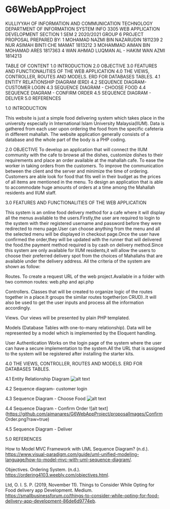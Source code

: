 # G6WebAppProject

KULLIYYAH OF INFORMATION AND COMMUNICATION TECHNOLOGY
DEPARTMENT OF INFORMATION SYSTEM
INFO 3305 WEB APPLICATION DEVELOPMENT 
SECTION 1
SEM 2 2020/2021
GROUP 6 PROJECT PROPOSAL 
PREPARED BY:
1
MOHAMAD NAZMI BIN NAZARUDIN
1811239
2
NUR ASIMAH BINTI CHE MAMAT
1813212
3
MOHAMMAD AIMAN BIN MOHAMAD ARES
1817363
4
WAN AHMAD LUQMAN AL - HAKIM WAN AZMI
1814213

TABLE OF CONTENT 
1.0 INTRODUCTION
2.0 OBJECTIVE
3.0 FEATURES AND FUNCTIONALITIES OF THE WEB APPLICATION
4.0 THE VIEWS, CONTROLLER, ROUTES AND MODELS. ERD FOR DATABASES TABLES. 
       4.1 ENTITY RELATIONSHIP DIAGRAM (ERD)
       4.2 SEQUENCE DIAGRAM- CUSTOMER LOGIN
       4.3 SEQUENCE DIAGRAM - CHOOSE FOOD
       4.4 SEQUENCE DIAGRAM - CONFIRM ORDER
       4.5 SEQUENCE DIAGRAM - DELIVER
5.0 REFERENCES

1.0 INTRODUCTION

This website is just a simple food delivering system which takes place in the university especially in International Islam University Malaysia(IIUM). Data is gathered from each user upon ordering the food from the specific cafeteria in different mahallah. The website application generally consists of a database and the whole part of the body is a PHP coding.

2.0 OBJECTIVE
To develop an application that will connect the IIUM community with the cafe to browse all the dishes, customize dishes to their requirements and place an order available at the mahallah cafe.
To ease the worker in taking orders from the customers.
To improve the communication between the client and the server and minimize the time of ordering.
Customers are able look for food that fits well in their budget as the prices of all items are mentioned in the menu.
To design an application that is able to accommodate huge amounts of orders at a time among the Mahallah residents and IIUM staff.

3.0 FEATURES AND FUNCTIONALITIES OF THE WEB APPLICATION

This system is an online food delivery method for a cafe where it will display all the menus available to the users.Firstly,the user are required to login to the system with their registered username and password before they were redirected to menu page.User can choose anything from the menu and all the selected menu will be displayed in checkout page.Once the user have confirmed the order,they will be updated with the runner that will delivered the food.the payment method required is by cash on delivery method.Since this system are only available for IIUM residents,it will allow the users to choose their preferred delivery spot from the choices of Mahallahs that are available under the delivery address.
All the criteria of the system are shown as follow:

Routes.
To create a request URL of the web project.Available in a folder with two common routes: web.php and api.php

Controllers. 
Classes that will be created to organize logic of the routes together in a place.It groups the similar routes together(on CRUD)..It will also be used to get the user inputs and process all the information accordingly.

Views. 
Our views will be presented by plain PHP templated.

Models (Database Tables with one-to-many relationship). 
Data will be represented by a model which is implemented by the Eloquent handling.

User Authentication
Works on the login page of the system where the user can have a secure implementation to the system.All the URL that is assigned to the system will be registered after installing the starter kits.

4.0 THE VIEWS, CONTROLLER, ROUTES AND MODELS. ERD FOR DATABASES TABLES. 

4.1 Entity Relationship Diagram
![alt text](https://github.com/aimanares/G6WebAppProject/proposalImages/WebAppProject_ERD_4.jpg?raw=true)

4.2 Sequence diagram- customer login

4.3 Sequence Diagram - Choose Food
![alt text](https://github.com/aimanares/G6WebAppProject/proposalImages/chooseFood.png?raw=true)

4.4 Sequence Diagram - Confirm Order
![alt text](https://github.com/aimanares/G6WebAppProject/proposalImages/Confirm Order.png?raw=true)

4.5 Sequence Diagram - Deliver

5.0 REFERENCES

How to Model MVC Framework with UML Sequence Diagram? (n.d.). https://www.visual-paradigm.com/guide/uml-unified-modeling-language/how-to-model-mvc-with-uml-sequence-diagram/.

Objectives. Ordering System. (n.d.). https://ordering4103.weebly.com/objectives.html.

Ltd, O. I. S. P. (2019, November 11). Things to Consider While Opting for Food delivery app Development. Medium. https://smallbusinessforum.co/things-to-consider-while-opting-for-food-delivery-app-development-86de6d9774eb.




